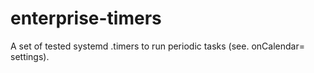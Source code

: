 enterprise-timers
=================

A set of tested systemd .timers to run periodic tasks (see. onCalendar= settings).
